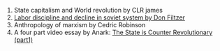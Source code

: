 1. State capitalism and World revolution by CLR james
2. [Labor discipline and decline in soviet system by Don Filtzer](https://libcom.org/article/labor-discipline-and-decline-soviet-system-don-filtzer)
3. Anthropology of marxism by Cedric Robinson
4. A four part video essay by Anark: [The State is Counter Revolutionary (part1)](https://www.youtube.com/watch?v=uTwxpTyGUOI)
